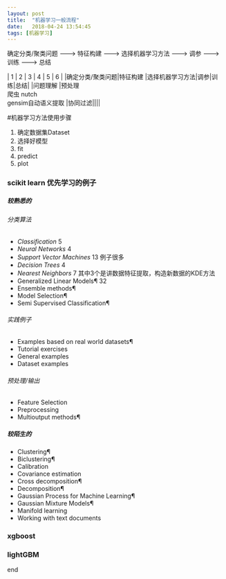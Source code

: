 ```yaml
---
layout: post
title:  "机器学习一般流程"
date:   2018-04-24 13:54:45
tags: [机器学习]
---
```


确定分类/聚类问题 ---> 特征构建 ---> 选择机器学习方法 ---> 调参 ---> 训练 ---> 总结

| 1            | 2                                 | 3           |  4 |  5 |  6 |
|确定分类/聚类问题|特征构建                            |选择机器学习方法|调参|训练|总结|
|问题理解        |预处理<br>爬虫 nutch<br>gensim自动语义提取  |协同过滤||||


#机器学习方法使用步骤
1. 确定数据集Dataset
2. 选择好模型
3. fit
4. predict
5. plot

### scikit learn 优先学习的例子
##### 较熟悉的
###### 分类算法
+ _Classification_  5
+ _Neural Networks_ 4
+ _Support Vector Machines_  13 例子很多
+ _Decision Trees_ 4
+ _Nearest Neighbors_ 7 其中3个是讲数据特征提取，构造新数据的KDE方法
+ Generalized Linear Models¶ 32
+ Ensemble methods¶
+ Model Selection¶
+ Semi Supervised Classification¶
###### 实践例子
+ Examples based on real world datasets¶
+ Tutorial exercises
+ General examples
+ Dataset examples
###### 预处理/输出
+ Feature Selection
+ Preprocessing
+ Multioutput methods¶

##### 较陌生的
+ Clustering¶
+ Biclustering¶
+ Calibration
+ Covariance estimation
+ Cross decomposition¶
+ Decomposition¶
+ Gaussian Process for Machine Learning¶
+ Gaussian Mixture Models¶
+ Manifold learning
+ Working with text documents

### xgboost
### lightGBM



end

